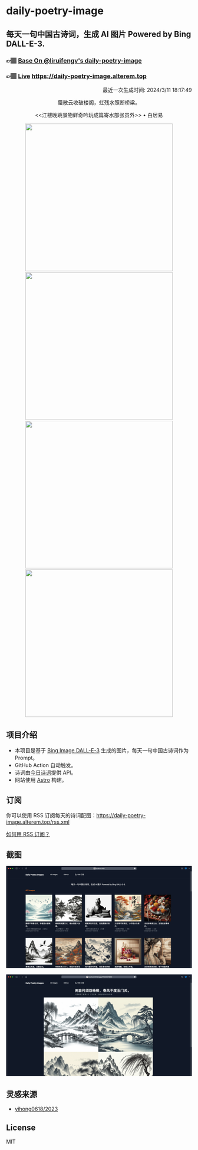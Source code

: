 
# daily-poetry-image

## 每天一句中国古诗词，生成 AI 图片 Powered by Bing DALL-E-3.

### 👉🏽 [Base On @liruifengv's daily-poetry-image](https://github.com/liruifengv/daily-poetry-image)

### 👉🏽 [Live](https://daily-poetry-image.alterem.top/) https://daily-poetry-image.alterem.top

<p align="right">
  最近一次生成时间: 2024/3/11 18:17:49
</p>
<p align="center">
蜃散云收破楼阁，虹残水照断桥粱。
</p>
<p align="center">
<<江楼晚眺景物鲜奇吟玩成篇寄水部张员外>> • 白居易
</p>
<p align="center">
<img src="https://tse1.mm.bing.net/th/id/OIG1.0AHDyxNuI7x6.ghyin.X" height="400" width="400" />
<img src="https://tse1.mm.bing.net/th/id/OIG1.hrn_pskbQjsLPlx8AMNK" height="400" width="400" />
<img src="https://tse2.mm.bing.net/th/id/OIG1.0ndP3jPaJpye0SAAqSY9" height="400" width="400" />
<img src="https://tse3.mm.bing.net/th/id/OIG1.HvXb.dJKOI3EfIhHxqTK" height="400" width="400" />
</p>

## 项目介绍

-   本项目是基于 [Bing Image DALL-E-3](https://www.bing.com/images/create) 生成的图片，每天一句中国古诗词作为 Prompt。
-   GitHub Action 自动触发。
-   诗词由[今日诗词](https://www.jinrishici.com/)提供 API。
-   网站使用 [Astro](https://astro.build) 构建。

## 订阅

你可以使用 RSS 订阅每天的诗词配图：https://daily-poetry-image.alterem.top/rss.xml

[如何用 RSS 订阅？](https://zhuanlan.zhihu.com/p/55026716)

## 截图

![图片列表](./screenshots/Snipaste_2023-12-28_21-00-26.png)

![图片详情](./screenshots/Snipaste_2023-12-28_21-00-53.png)

## 灵感来源

-   [yihong0618/2023](https://github.com/yihong0618/2023)

## License

MIT
